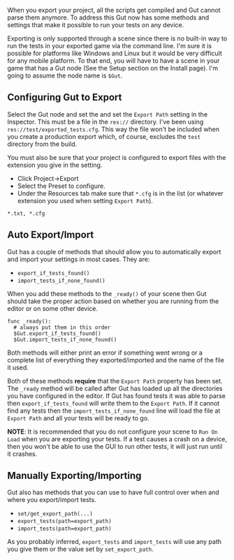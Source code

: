 When you export your project, all the scripts get compiled and Gut cannot parse them anymore.  To address this Gut now has some methods and settings that make it possible to run your tests on any device.

Exporting is only supported through a scene since there is no built-in way to run the tests in your exported game via the command line.  I'm sure it is possible for platforms like Windows and Linux but it would be very difficult for any mobile platform.  To that end, you will have to have a scene in your game that has a Gut node (See the Setup section on the Install page).  I'm going to assume the node name is `$Gut`.  

## Configuring Gut to Export
Select the Gut node and set the and set the `Export Path` setting in the Inspector.  This must be a file in the `res://` directory.  I've been using `res://test/exported_tests.cfg`.  This way the file won't be included when you create a production export which, of course, excludes the `test` directory from the build.

You must also be sure that your project is configured to export files with the extension you give in the setting.
* Click Project->Export
* Select the Preset to configure.
* Under the Resources tab make sure that `*.cfg` is in the list (or whatever extension you used when setting `Export Path`).
```
*.txt, *.cfg
```

## Auto Export/Import
Gut has a couple of methods that should allow you to automatically export and import your settings in most cases.  They are:
* `export_if_tests_found()`
* `import_tests_if_none_found()`

When you add these methods to the `_ready()` of your scene then Gut should take the proper action based on whether you are running from the editor or on some other device.
```
func _ready():
  # always put them in this order
  $Gut.export_if_tests_found()
  $Gut.import_tests_if_none_found()
```
Both methods will either print an error if something went wrong or a complete list of everything they exported/imported and the name of the file it used.

Both of these methods __require__ that the `Export Path` property has been set.  The `_ready` method will be called after Gut has loaded up all the directories you have configured in the editor.  If Gut has found tests it was able to parse then `export_if_tests_found` will write them to the `Export Path`.  If it cannot find any tests then the `import_tests_if_none_found` line will load the file at `Export Path` and all your tests will be ready to go.

__NOTE__:  It is recommended that you do not configure your scene to `Run On Load` when you are exporting your tests.  If a test causes a crash on a device, then you won't be able to use the GUI to run other tests, it will just run until it crashes.

## Manually Exporting/Importing
Gut also has methods that you can use to have full control over when and where you export/import tests.
* `set/get_export_path(...)`
* `export_tests(path=export_path)`
* `import_tests(path=export_path)`

As you probably inferred, `export_tests` and `import_tests` will use any path you give them or the value set by `set_export_path`.
